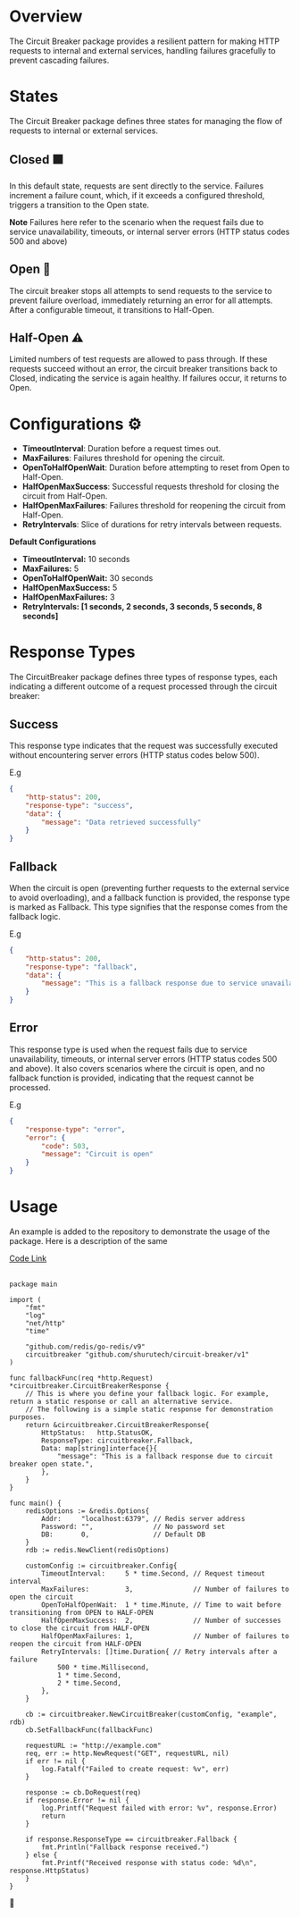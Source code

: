 # Overview

The Circuit Breaker package provides a resilient pattern for making HTTP requests to internal and external services, handling failures gracefully to prevent cascading failures.

# States

The Circuit Breaker package defines three states for managing the flow of requests to internal or external services.

## Closed 🟩

In this default state, requests are sent directly to the service. Failures increment a failure count, which, if it exceeds a configured threshold, triggers a transition to the Open state.

**Note** Failures here refer to the scenario when the request fails due to service unavailability, timeouts, or internal server errors (HTTP status codes 500 and above)

## Open 🛑

The circuit breaker stops all attempts to send requests to the service to prevent failure overload, immediately returning an error for all attempts. After a configurable timeout, it transitions to Half-Open.

## Half-Open ⚠️

Limited numbers of test requests are allowed to pass through. If these requests succeed without an error, the circuit breaker transitions back to Closed, indicating the service is again healthy. If failures occur, it returns to Open.

# Configurations ⚙️

- **TimeoutInterval**: Duration before a request times out.
- **MaxFailures**: Failures threshold for opening the circuit.
- **OpenToHalfOpenWait**: Duration before attempting to reset from Open to Half-Open.
- **HalfOpenMaxSuccess**: Successful requests threshold for closing the circuit from Half-Open.
- **HalfOpenMaxFailures**: Failures threshold for reopening the circuit from Half-Open.
- **RetryIntervals**: Slice of durations for retry intervals between requests.

**Default Configurations**

- **TimeoutInterval:** 10 seconds
- **MaxFailures:** 5
- **OpenToHalfOpenWait:** 30 seconds
- **HalfOpenMaxSuccess:** 5
- **HalfOpenMaxFailures:** 3
- **RetryIntervals: \[**1 seconds, 2 seconds, 3 seconds, 5 seconds, 8 seconds**\]**

# Response Types

The CircuitBreaker package defines three types of response types, each indicating a different outcome of a request processed through the circuit breaker:

## Success

This response type indicates that the request was successfully executed without encountering server errors (HTTP status codes below 500).

E.g

```json
{  
    "http-status": 200,  
    "response-type": "success",  
    "data": {  
        "message": "Data retrieved successfully"  
    }  
}  
```

## Fallback

When the circuit is open (preventing further requests to the external service to avoid overloading), and a fallback function is provided, the response type is marked as Fallback. This type signifies that the response comes from the fallback logic.

E.g

```json
{  
    "http-status": 200,  
    "response-type": "fallback",  
    "data": {  
        "message": "This is a fallback response due to service unavailability."  
    }  
}
```

## Error

This response type is used when the request fails due to service unavailability, timeouts, or internal server errors (HTTP status codes 500 and above). It also covers scenarios where the circuit is open, and no fallback function is provided, indicating that the request cannot be processed.

E.g

```json
{  
    "response-type": "error",  
    "error": {  
        "code": 503,  
        "message": "Circuit is open"  
    }  
}  
```

# Usage

An example is added to the repository to demonstrate the usage of the package. Here is a description of the same

[Code Link](https://github.com/shurutech/circuit-breaker/blob/main/examples/main.go)  
<br/>

```golang
package main

import (
	"fmt"
	"log"
	"net/http"
	"time"

	"github.com/redis/go-redis/v9"
	circuitbreaker "github.com/shurutech/circuit-breaker/v1"
)

func fallbackFunc(req *http.Request) *circuitbreaker.CircuitBreakerResponse {
	// This is where you define your fallback logic. For example, return a static response or call an alternative service.
	// The following is a simple static response for demonstration purposes.
	return &circuitbreaker.CircuitBreakerResponse{
		HttpStatus:   http.StatusOK,
		ResponseType: circuitbreaker.Fallback,
		Data: map[string]interface{}{
			"message": "This is a fallback response due to circuit breaker open state.",
		},
	}
}

func main() {
	redisOptions := &redis.Options{
		Addr:     "localhost:6379", // Redis server address
		Password: "",               // No password set
		DB:       0,                // Default DB
	}
	rdb := redis.NewClient(redisOptions)

	customConfig := circuitbreaker.Config{
		TimeoutInterval:     5 * time.Second, // Request timeout interval
		MaxFailures:         3,               // Number of failures to open the circuit
		OpenToHalfOpenWait:  1 * time.Minute, // Time to wait before transitioning from OPEN to HALF-OPEN
		HalfOpenMaxSuccess:  2,               // Number of successes to close the circuit from HALF-OPEN
		HalfOpenMaxFailures: 1,               // Number of failures to reopen the circuit from HALF-OPEN
		RetryIntervals: []time.Duration{ // Retry intervals after a failure
			500 * time.Millisecond,
			1 * time.Second,
			2 * time.Second,
		},
	}

	cb := circuitbreaker.NewCircuitBreaker(customConfig, "example", rdb)
	cb.SetFallbackFunc(fallbackFunc)

	requestURL := "http://example.com"
	req, err := http.NewRequest("GET", requestURL, nil)
	if err != nil {
		log.Fatalf("Failed to create request: %v", err)
	}

	response := cb.DoRequest(req)
	if response.Error != nil {
		log.Printf("Request failed with error: %v", response.Error)
		return
	}

	if response.ResponseType == circuitbreaker.Fallback {
		fmt.Println("Fallback response received.")
	} else {
		fmt.Printf("Received response with status code: %d\n", response.HttpStatus)
	}
}
```

🎉

#
